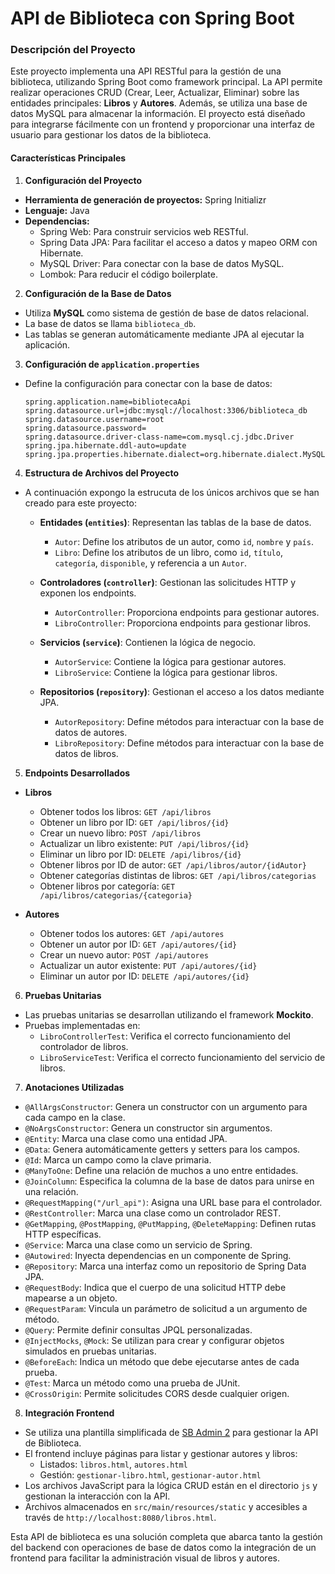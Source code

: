 # API de Biblioteca con Spring Boot

### Descripción del Proyecto

Este proyecto implementa una API RESTful para la gestión de una biblioteca, utilizando Spring Boot como framework principal. La API permite realizar operaciones CRUD (Crear, Leer, Actualizar, Eliminar) sobre las entidades principales: **Libros** y **Autores**. Además, se utiliza una base de datos MySQL para almacenar la información. El proyecto está diseñado para integrarse fácilmente con un frontend y proporcionar una interfaz de usuario para gestionar los datos de la biblioteca.

#### Características Principales

1. **Configuración del Proyecto**
  - **Herramienta de generación de proyectos:** Spring Initializr
  - **Lenguaje:** Java
  - **Dependencias:**
    - Spring Web: Para construir servicios web RESTful.
    - Spring Data JPA: Para facilitar el acceso a datos y mapeo ORM con Hibernate.
    - MySQL Driver: Para conectar con la base de datos MySQL.
    - Lombok: Para reducir el código boilerplate.

2. **Configuración de la Base de Datos**
  - Utiliza **MySQL** como sistema de gestión de base de datos relacional.
  - La base de datos se llama `biblioteca_db`.
  - Las tablas se generan automáticamente mediante JPA al ejecutar la aplicación.

3. **Configuración de `application.properties`**
  - Define la configuración para conectar con la base de datos:
    ```properties
    spring.application.name=bibliotecaApi
    spring.datasource.url=jdbc:mysql://localhost:3306/biblioteca_db
    spring.datasource.username=root
    spring.datasource.password=
    spring.datasource.driver-class-name=com.mysql.cj.jdbc.Driver
    spring.jpa.hibernate.ddl-auto=update
    spring.jpa.properties.hibernate.dialect=org.hibernate.dialect.MySQL8Dialect
    ```

4. **Estructura de Archivos del Proyecto**

- A continuación expongo la estrucuta de los únicos archivos que se han creado para este proyecto:

  - **Entidades (`entities`)**: Representan las tablas de la base de datos.
    - `Autor`: Define los atributos de un autor, como `id`, `nombre` y `país`.
    - `Libro`: Define los atributos de un libro, como `id`, `título`, `categoría`, `disponible`, y referencia a un `Autor`.

  - **Controladores (`controller`)**: Gestionan las solicitudes HTTP y exponen los endpoints.
    - `AutorController`: Proporciona endpoints para gestionar autores.
    - `LibroController`: Proporciona endpoints para gestionar libros.

  - **Servicios (`service`)**: Contienen la lógica de negocio.
    - `AutorService`: Contiene la lógica para gestionar autores.
    - `LibroService`: Contiene la lógica para gestionar libros.

  - **Repositorios (`repository`)**: Gestionan el acceso a los datos mediante JPA.
    - `AutorRepository`: Define métodos para interactuar con la base de datos de autores.
    - `LibroRepository`: Define métodos para interactuar con la base de datos de libros.

5. **Endpoints Desarrollados**

  - **Libros**
    - Obtener todos los libros: `GET /api/libros`
    - Obtener un libro por ID: `GET /api/libros/{id}`
    - Crear un nuevo libro: `POST /api/libros`
    - Actualizar un libro existente: `PUT /api/libros/{id}`
    - Eliminar un libro por ID: `DELETE /api/libros/{id}`
    - Obtener libros por ID de autor: `GET /api/libros/autor/{idAutor}`
    - Obtener categorías distintas de libros: `GET /api/libros/categorias`
    - Obtener libros por categoría: `GET /api/libros/categorias/{categoria}`

  - **Autores**
    - Obtener todos los autores: `GET /api/autores`
    - Obtener un autor por ID: `GET /api/autores/{id}`
    - Crear un nuevo autor: `POST /api/autores`
    - Actualizar un autor existente: `PUT /api/autores/{id}`
    - Eliminar un autor por ID: `DELETE /api/autores/{id}`

6. **Pruebas Unitarias**

  - Las pruebas unitarias se desarrollan utilizando el framework **Mockito**.
  - Pruebas implementadas en:
    - `LibroControllerTest`: Verifica el correcto funcionamiento del controlador de libros.
    - `LibroServiceTest`: Verifica el correcto funcionamiento del servicio de libros.

7. **Anotaciones Utilizadas**

  - `@AllArgsConstructor`: Genera un constructor con un argumento para cada campo en la clase.
  - `@NoArgsConstructor`: Genera un constructor sin argumentos.
  - `@Entity`: Marca una clase como una entidad JPA.
  - `@Data`: Genera automáticamente getters y setters para los campos.
  - `@Id`: Marca un campo como la clave primaria.
  - `@ManyToOne`: Define una relación de muchos a uno entre entidades.
  - `@JoinColumn`: Especifica la columna de la base de datos para unirse en una relación.
  - `@RequestMapping("/url_api")`: Asigna una URL base para el controlador.
  - `@RestController`: Marca una clase como un controlador REST.
  - `@GetMapping`, `@PostMapping`, `@PutMapping`, `@DeleteMapping`: Definen rutas HTTP específicas.
  - `@Service`: Marca una clase como un servicio de Spring.
  - `@Autowired`: Inyecta dependencias en un componente de Spring.
  - `@Repository`: Marca una interfaz como un repositorio de Spring Data JPA.
  - `@RequestBody`: Indica que el cuerpo de una solicitud HTTP debe mapearse a un objeto.
  - `@RequestParam`: Vincula un parámetro de solicitud a un argumento de método.
  - `@Query`: Permite definir consultas JPQL personalizadas.
  - `@InjectMocks`, `@Mock`: Se utilizan para crear y configurar objetos simulados en pruebas unitarias.
  - `@BeforeEach`: Indica un método que debe ejecutarse antes de cada prueba.
  - `@Test`: Marca un método como una prueba de JUnit.
  - `@CrossOrigin`: Permite solicitudes CORS desde cualquier origen.

8. **Integración Frontend**

  - Se utiliza una plantilla simplificada de [SB Admin 2](https://startbootstrap.com/theme/sb-admin-2) para gestionar la API de Biblioteca.
  - El frontend incluye páginas para listar y gestionar autores y libros:
    - Listados: `libros.html`, `autores.html`
    - Gestión: `gestionar-libro.html`, `gestionar-autor.html`
  - Los archivos JavaScript para la lógica CRUD están en el directorio `js` y gestionan la interacción con la API.
  - Archivos almacenados en `src/main/resources/static` y accesibles a través de `http://localhost:8080/libros.html`.

Esta API de biblioteca es una solución completa que abarca tanto la gestión del backend con operaciones de base de datos como la integración de un frontend para facilitar la administración visual de libros y autores.